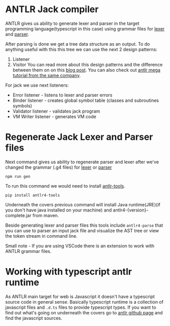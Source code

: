 # ANTLR Jack compiler
ANTLR gives us ability to generate lexer and parser in the target programming language(typescript in this case) using grammar files for [lexer](src/languages/grammars/JackLexer.g4) and [parser](src/languages/grammars/JackParser.g4). 

After parsing is done we get a tree data structure as an output. To do anything useful with this this tree we can use the next 2 design patterns:
1) Listener
2) Visitor 
You can read more about this design patterns and the difference between them on on this [blog post](https://tomassetti.me/listeners-and-visitors/). You can also check out [antlr mega tutorial from the same company](https://tomassetti.me/antlr-mega-tutorial/).

For jack we use next listeners:
- Error listener - listens to lexer and parser errors
- Binder listener - creates global symbol table (classes and subroutines symbols)
- Validator listener - validates jack program 
- VM Writer listener - generates VM code

# Regenerate Jack Lexer and Parser files

Next command gives us ability to regenerate parser and lexer after we've changed the grammar (.g4 files) for [lexer](src/languages/grammars/JackLexer.g4) or [parser](src/languages/grammars/JackParser.g4)

```
npm run gen
```
To run this command we would need to install [antlr-tools](https://github.com/antlr/antlr4-tools/blob/master/README.md).  
```
pip install antlr4-tools
```
Underneath the covers previous command will install Java runtime(JRE)(if you don't have java installed on your machine) and antlr4-{version}-complete.jar from maven.  

Beside generating lexer and parser files this tools include `antlr4-parse` that you can use to parser an input jack file and visualize the AST tree or view the token stream in command line. 

Small note - If you are using VSCode there is an extension to work with ANTLR grammar files.

# Working with typescript antlr runtime 
As ANTLR main target for web is Javascript it doesn't have a typescript source code in general sense. Basically typescript runtime is a collection of javascript files and `.d.ts` files to provide typescript types. If you want to find out what's going on underneath the covers go to [antlr github page](https://github.com/antlr/antlr4/tree/dev/runtime/JavaScript) and find the javascript sources.